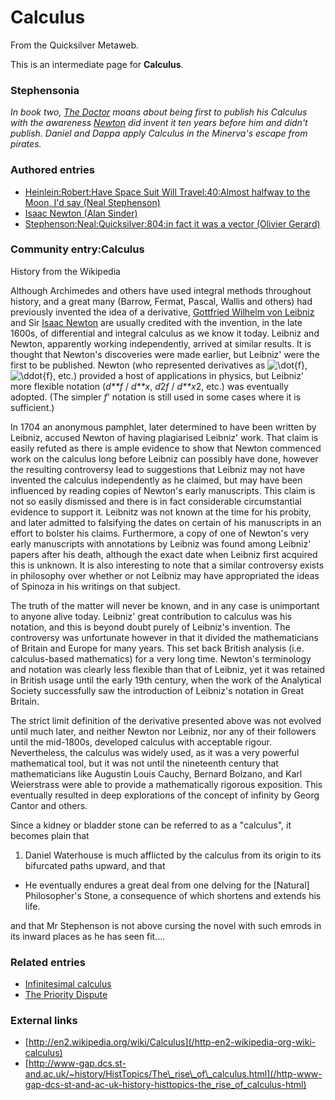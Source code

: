 
# Calculus

From the Quicksilver Metaweb.

This is an intermediate page for 
**Calculus**.

### Stephensonia


*In book two, [The Doctor](/gottfried-wilhelm-von-leibniz) moans about being first to publish his Calculus with the awareness [Newton](/isaac-newton) did invent it ten years before him and didn't publish. Daniel and Dappa apply Calculus in the Minerva's escape from pirates.* 

### Authored entries


* [Heinlein:Robert:Have Space Suit Will Travel:40:Almost halfway to the Moon, I'd say (Neal Stephenson)](/heinlein-robert-have-space-suit-will-travel-40-almost-halfway-to-the-moon-i-d-say-neal-stephenson)
* [Isaac Newton (Alan Sinder)](/isaac-newton-alan-sinder)
* [Stephenson:Neal:Quicksilver:804:in fact it was a vector (Olivier Gerard)](/stephenson-neal-quicksilver-804-in-fact-it-was-a-vector-olivier-gerard)


### Community entry:Calculus


History from the Wikipedia

Although Archimedes and others have used integral methods throughout history, and a great many (Barrow, Fermat, Pascal, Wallis and others) had previously invented the idea of a derivative, [Gottfried Wilhelm von Leibniz](/gottfried-wilhelm-von-leibniz) and Sir [Isaac Newton](/isaac-newton) are usually credited with the invention, in the late 1600s, of differential and integral calculus as we know it today. Leibniz and Newton, apparently working independently, arrived at similar results. It is thought that Newton's discoveries were made earlier, but Leibniz' were the first to be published. Newton (who represented derivatives as ![\dot{f}](/web/20060725170941im_/http://www.metaweb.com/wiki/upload/math/95e15cc14386404b1be183a1a1e2db8d.png), ![\ddot{f}](/web/20060725170941im_/http://www.metaweb.com/wiki/upload/math/8bc3aff6a9feb7f9a04b9088c78c0162.png), etc.) provided a host of applications in physics, but Leibniz' more flexible notation (*d**f* / *d**x*, *d*2*f* / *d**x*2, etc.) was eventually adopted. (The simpler *f*' notation is still used in some cases where it is sufficient.)

In 1704 an anonymous pamphlet, later determined to have been written by Leibniz, accused Newton of having plagiarised Leibniz' work. That claim is easily refuted as there is ample evidence to show that Newton commenced work on the calculus long before Leibniz can possibly have done, however the resulting controversy lead to suggestions that Leibniz may not have invented the calculus independently as he claimed, but may have been influenced by reading copies of Newton's early manuscripts. This claim is not so easily dismissed and there is in fact considerable circumstantial evidence to support it. Leibnitz was not known at the time for his probity, and later admitted to falsifying the dates on certain of his manuscripts in an effort to bolster his claims. Furthermore, a copy of one of Newton's very early manuscripts with annotations by Leibniz was found among Leibniz' papers after his death, although the exact date when Leibniz first acquired this is unknown. It is also interesting to note that a similar controversy exists in philosophy over whether or not Leibniz may have appropriated the ideas of Spinoza in his writings on that subject. 

The truth of the matter will never be known, and in any case is unimportant to anyone alive today. Leibniz' great contribution to calculus was his notation, and this is beyond doubt purely of Leibniz's invention. The controversy was unfortunate however in that it divided the mathematicians of Britain and Europe for many years. This set back British analysis (i.e. calculus-based mathematics) for a very long time. Newton's terminology and notation was clearly less flexible than that of Leibniz, yet it was retained in British usage until the early 19th century, when the work of the Analytical Society successfully saw the introduction of Leibniz's notation in Great Britain. 

The strict limit definition of the derivative presented above was not evolved until much later, and neither Newton nor Leibniz, nor any of their followers until the mid-1800s, developed calculus with acceptable rigour. Nevertheless, the calculus was widely used, as it was a very powerful mathematical tool, but it was not until the nineteenth century that mathematicians like Augustin Louis Cauchy, Bernard Bolzano, and Karl Weierstrass were able to provide a mathematically rigorous exposition. This eventually resulted in deep explorations of the concept of infinity by Georg Cantor and others. 

Since a kidney or bladder stone can be referred to as a "calculus", it becomes plain that
1. Daniel Waterhouse is much afflicted by the calculus from its origin to its bifurcated paths upward, and that
- He eventually endures a great deal from one delving for the [Natural] Philosopher's Stone, a consequence of which shortens and extends his life.


and that Mr Stephenson is not above cursing the novel with such emrods in its inward places as he has seen fit....

### Related entries


* [Infinitesimal calculus](/infinitesimal-calculus)
* [The Priority Dispute](/newton-vs-leibniz)


### External links


* [http://en2.wikipedia.org/wiki/Calculus](/http-en2-wikipedia-org-wiki-calculus)
* [http://www-gap.dcs.st-and.ac.uk/~history/HistTopics/The\_rise\_of\_calculus.html](/http-www-gap-dcs-st-and-ac-uk-history-histtopics-the_rise_of_calculus-html)
